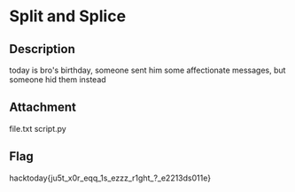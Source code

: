 # Split and Splice


## Description
today is bro's birthday, someone sent him some affectionate messages, but someone hid them instead

## Attachment
file.txt
script.py

## Flag
hacktoday{ju5t_x0r_eqq_1s_ezzz_r1ght_?_e2213ds011e}
